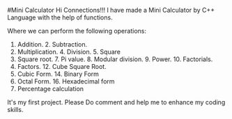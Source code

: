 #Mini Calculator
Hi Connections!!!
I have made a Mini Calculator  by C++ Language with the help of functions.

Where we can perform the following operations:
1. Addition.  2. Subtraction. 
3. Multiplication.  4. Division.  5. Square
6. Square root.  7. Pi value.  8. Modular division.    9. Power.    10. Factorials. 
11. Factors.  12. Cube Square Root. 
13. Cubic Form.  14. Binary Form
15. Octal Form.  16. Hexadecimal form
17. Percentage calculation

It's my first project. Please Do comment and help me to enhance my coding skills.
